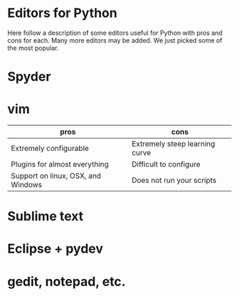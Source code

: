 Editors for Python
==================

Here follow a description of some editors useful for Python with pros and cons
for each. Many more editors may be added. We just picked some of the most
popular.


Spyder
======



vim
===

pros                               | cons
-----------------------------------|-----
Extremely configurable             | Extremely steep learning curve
Plugins for almost everything      | Difficult to configure
Support on linux, OSX, and Windows | Does not run your scripts



Sublime text
============



Eclipse + pydev
===============



gedit, notepad, etc.
====================
